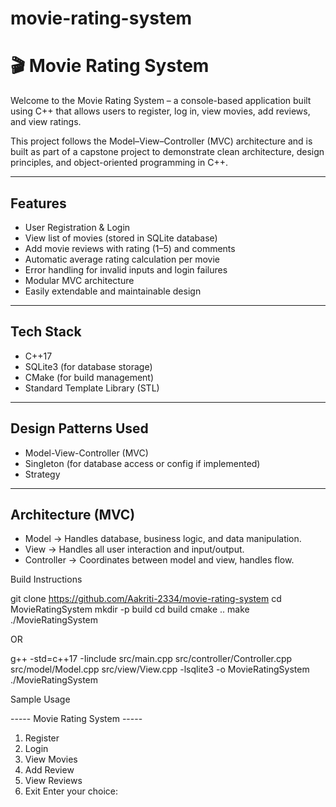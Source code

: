 # movie-rating-system
# 🎬 Movie Rating System

Welcome to the Movie Rating System – a console-based application built using C++ that allows users to register, log in, view movies, add reviews, and view ratings.

This project follows the Model–View–Controller (MVC) architecture and is built as part of a capstone project to demonstrate clean architecture, design principles, and object-oriented programming in C++.

---

##  Features

- User Registration & Login
- View list of movies (stored in SQLite database)
- Add movie reviews with rating (1–5) and comments
- Automatic average rating calculation per movie
- Error handling for invalid inputs and login failures
- Modular MVC architecture
- Easily extendable and maintainable design

---

##  Tech Stack

- C++17
- SQLite3 (for database storage)
- CMake (for build management)
- Standard Template Library (STL)

---

## Design Patterns Used

- Model-View-Controller (MVC)
- Singleton (for database access or config if implemented)
- Strategy 

---

##  Architecture (MVC)

- Model → Handles database, business logic, and data manipulation.
- View → Handles all user interaction and input/output.
- Controller → Coordinates between model and view, handles flow.

Build Instructions

git clone https://github.com/Aakriti-2334/movie-rating-system
cd MovieRatingSystem
mkdir -p build
cd build
cmake ..
make
./MovieRatingSystem

OR

g++ -std=c++17 -Iinclude src/main.cpp src/controller/Controller.cpp src/model/Model.cpp src/view/View.cpp -lsqlite3 -o MovieRatingSystem
./MovieRatingSystem

Sample Usage

----- Movie Rating System -----
1. Register
2. Login
3. View Movies
4. Add Review
5. View Reviews
6. Exit
Enter your choice:

